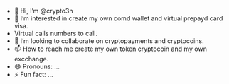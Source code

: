 - 👋 Hi, I’m @crypto3n
- 👀 I’m interested in create my own comd wallet and virtual prepayd card visa.
- Virtual calls numbers to call.
- 💞️ I’m looking to collaborate on cryptopayments and cryptocoins.
- 📫 How to reach me create my own token cryptocoin and my own excchange.
- 😄 Pronouns: ...
- ⚡ Fun fact: ...

<!---
crypto3n/crypto3n is a ✨ special ✨ repository because its `README.md` (this file) appears on your GitHub profile.
You can click the Preview link to take a look at your changes.
--->

